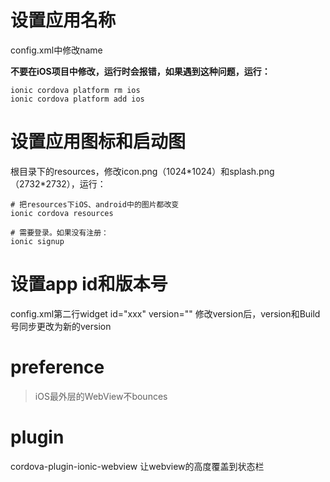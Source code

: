 # 设置应用名称
config.xml中修改name

**不要在iOS项目中修改，运行时会报错，如果遇到这种问题，运行：**

```
ionic cordova platform rm ios
ionic cordova platform add ios
```

# 设置应用图标和启动图
根目录下的resources，修改icon.png（1024\*1024）和splash.png（2732\*2732），运行：

```
# 把resources下iOS、android中的图片都改变
ionic cordova resources

# 需要登录。如果没有注册：
ionic signup
```

# 设置app id和版本号
config.xml第二行widget id="xxx" version=""
修改version后，version和Build号同步更改为新的version

# preference
> iOS最外层的WebView不bounces
> <preference name="DisallowOverscroll" value="true" /> 

# plugin
cordova-plugin-ionic-webview 让webview的高度覆盖到状态栏

